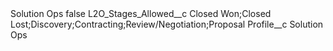 <?xml version="1.0" encoding="UTF-8"?>
<CustomMetadata xmlns="http://soap.sforce.com/2006/04/metadata" xmlns:xsi="http://www.w3.org/2001/XMLSchema-instance" xmlns:xsd="http://www.w3.org/2001/XMLSchema">
    <label>Solution Ops</label>
    <protected>false</protected>
    <values>
        <field>L2O_Stages_Allowed__c</field>
        <value xsi:type="xsd:string">Closed Won;Closed Lost;Discovery;Contracting;Review/Negotiation;Proposal</value>
    </values>
    <values>
        <field>Profile__c</field>
        <value xsi:type="xsd:string">Solution Ops</value>
    </values>
</CustomMetadata>
